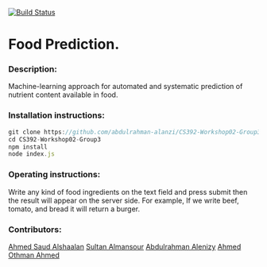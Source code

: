 [![Build Status](https://app.travis-ci.com/abdulrahman-alanzi/CS392-Workshop02-Group3.svg?branch=main)](https://app.travis-ci.com/abdulrahman-alanzi/CS392-Workshop02-Group3)
# Food Prediction.
### Description:
Machine-learning approach for automated and systematic prediction of nutrient content available in food.
### Installation instructions:
```js
git clone https://github.com/abdulrahman-alanzi/CS392-Workshop02-Group3.git
cd CS392-Workshop02-Group3
npm install
node index.js
```
### Operating instructions:
Write any kind of food ingredients on the text field and press submit then the result will appear on the server side.  For example, If we write beef, tomato, and bread it will return a burger.
### Contributors:
[Ahmed Saud Alshaalan](https://github.com/AhmedSaudA)
[Sultan Almansour](https://github.com/sultan209)
[Abdulrahman Alenizy](https://github.com/abdulrahman-alanzi)
[Ahmed Othman Ahmed](https://github.com/AhmedAl-Sardi)
